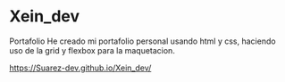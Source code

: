 # Xein_dev

Portafolio 
He creado mi portafolio personal usando
html y css, haciendo uso de la grid y flexbox para la maquetacion.

https://Suarez-dev.github.io/Xein_dev/
